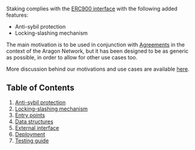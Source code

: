 Staking complies with the [ERC900 interface](https://eips.ethereum.org/EIPS/eip-900) with the following added features:

- Anti-sybil protection
- Locking-slashing mechanism

The main motivation is to be used in conjunction with [Agreements](https://github.com/aragon/aragon-apps/tree/master/apps/agreement) in the context of the Aragon Network, but it has been designed to be as generic as possible, in order to allow for other use cases too.

More discussion behind our motivations and use cases are available [here](https://forum.aragon.org/t/staking-locks-spec-v2/217).

## Table of Contents

1. [Anti-sybil protection](./1-anti-sybil)
2. [Locking-slashing mechanism](./2-locking-slashing)
3. [Entry points](./3-entry-points)
4. [Data structures](./4-data-structures)
5. [External interface](./5-external-interface)
6. [Deployment](./6-deployment)
7. [Testing guide](./7-testing-guide)

